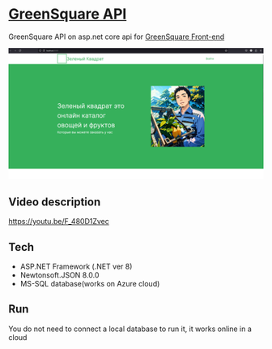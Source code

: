 # [GreenSquare API]

GreenSquare API on asp.net core api for [GreenSquare Front-end]

![Image](https://github.com/adilism48/green-square-front/blob/main/img/GSIndex.png)

## Video description
https://youtu.be/F_480D1Zvec

## Tech
- ASP.NET Framework (.NET ver 8)
- Newtonsoft.JSON 8.0.0
- MS-SQL database(works on Azure cloud)

## Run
You do not need to connect a local database to run it, it works online in a cloud

[//]: #
[GreenSquare API]: https://github.com/adilism48/GreenSquareAPI
[GreenSquare Front-end]: https://github.com/adilism48/green-square-front
